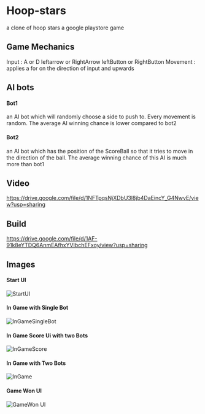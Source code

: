 # Hoop-stars
a clone of hoop stars a google playstore game

## Game Mechanics

Input   :  A or D
          leftarrow or RightArrow
          leftButton or RightButton
Movement : applies a for on the direction of input and upwards

## AI bots
#### Bot1
an AI bot which will randomly choose a side to push to. Every movement is random. The average AI winning chance is lower compared to bot2

#### Bot2
an AI bot which has the position of the ScoreBall so that it tries to move in the direction of the ball. The average winning chance of this AI is much more than bot1

## Video

https://drive.google.com/file/d/1NFTpqsNjXDbU3l8jb4DaEincY_G4NwvE/view?usp=sharing

## Build

https://drive.google.com/file/d/1AF-91k8eYTDQ6AnmEAfhxYVIbchEFxoy/view?usp=sharing

## Images

#### Start UI
![StartUI](https://github.com/hareeshp007/Hoop-stars/assets/46471092/9a2676a9-bf81-4eac-a058-8949d028e469)

#### In Game with Single Bot
![InGameSingleBot](https://github.com/hareeshp007/Hoop-stars/assets/46471092/e568dad9-67e0-498e-958d-f0dbbb85cc94)

#### In Game Score Ui with two Bots
![InGameScore](https://github.com/hareeshp007/Hoop-stars/assets/46471092/7e9f928d-b47a-4c22-ae54-3275550292a5)

#### In Game with Two Bots
![InGame](https://github.com/hareeshp007/Hoop-stars/assets/46471092/444cd06e-a69f-4fec-b3f9-d27a9eff18dc)

#### Game Won UI
![GameWon UI](https://github.com/hareeshp007/Hoop-stars/assets/46471092/789017dd-5e91-40a7-87f1-f10cd8bd9ac2)


